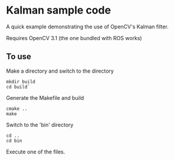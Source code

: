 # Kalman sample code
A quick example demonstrating the use of OpenCV's Kalman filter.

Requires OpenCV 3.1 (the one bundled with ROS works) 

## To use
Make a directory and switch to the directory
```
mkdir build
cd build`
```
Generate the Makefile and build
```
cmake ..
make
```
Switch to the 'bin' directory
```
cd ..
cd bin
```
Execute one of the files.
